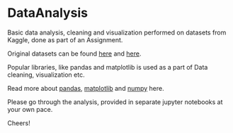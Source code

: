 # DataAnalysis

Basic data analysis, cleaning and visualization performed on datasets from Kaggle, done as part of an Assignment.

Original datasets can be found [here](https://www.kaggle.com/nowke9/ipldata) and [here](https://www.kaggle.com/mahirkukreja/delhi-weather-data).

Popular libraries, like pandas and matplotlib is used as a part of Data cleaning, visualization etc. 

Read more about [pandas](https://pandas.pydata.org/), [matplotlib](https://matplotlib.org/) and [numpy](https://www.numpy.org/) here.

Please go through the analysis, provided in separate jupyter notebooks at your own pace. 

Cheers!
